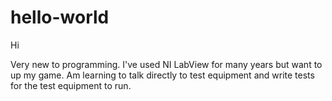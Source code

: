 # hello-world
Hi

Very new to programming. I've used NI LabView for many years but want to up my game.
Am learning to talk directly to test equipment and write tests for the test equipment to run.

